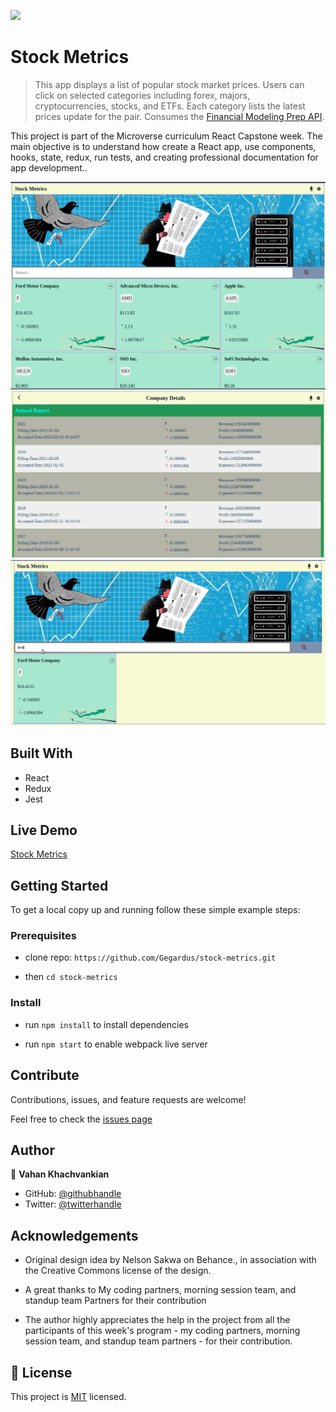 ![](https://img.shields.io/badge/Microverse-blueviolet)

# Stock Metrics

> This app displays a list of popular stock market prices. Users can click on selected categories including forex, majors, cryptocurrencies, stocks, and ETFs. Each category lists the latest prices update for the pair. Consumes the [Financial Modeling Prep API](https://site.financialmodelingprep.com/developer/docs).

This project is part of the Microverse curriculum React Capstone week. The main objective is to understand how create a React app, use components, hooks, state, redux, run tests, and creating professional documentation for app development..

![screenshot](./src/images/app_screenshot1.png)
![screenshot](./src/images/app_screenshot2.png)
![screenshot](./src/images/app_screenshot3.png)

## Built With

- React
- Redux
- Jest

## Live Demo

[Stock Metrics](https://arcane-earth-56373.herokuapp.com/)

## Getting Started

To get a local copy up and running follow these simple example steps:

### Prerequisites

- clone repo: `https://github.com/Gegardus/stock-metrics.git`

- then `cd stock-metrics`

### Install

- run `npm install` to install dependencies

- run `npm start` to enable webpack live server

## Contribute

Contributions, issues, and feature requests are welcome!

Feel free to check the [issues page](https://github.com/Gegardus/stock-metrics/issues)

## Author

👤 **Vahan Khachvankian**

- GitHub: [@githubhandle](https://github.com/Gegardus)
- Twitter: [@twitterhandle](https://twitter.com/Gegardus)

## Acknowledgements

- Original design idea by Nelson Sakwa on Behance., in association with the Creative Commons license of the design.

- A great thanks to My coding partners, morning session team, and standup team Partners for their contribution

- The author highly appreciates the help in the project from all the participants of this week's program - my coding partners, morning session team, and standup team partners - for their contribution.

## 📝 License

This project is [MIT](./MIT.md) licensed.
